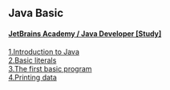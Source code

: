 ## Java Basic
#### [JetBrains Academy / Java Developer [Study]](https://hyperskill.org/knowledge-map/73?v=old)

[1.Introduction to Java](https://github.com/himj131/JAVA/blob/master/1.Introduction%20to%20Java.md)  
[2.Basic literals](https://github.com/himj131/JAVA/blob/master/2.Basic%20literals.md)  
[3.The first basic program](https://github.com/himj131/JAVA/blob/master/3.Theory:%20The%20first%20program.md)  
[4.Printing data](https://github.com/himj131/JAVA/blob/master/4.Printing%20data.md)
